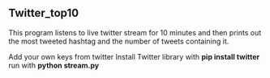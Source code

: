 ## Twitter_top10

This program listens to live twitter stream for 10 minutes and then prints out the most tweeted hashtag and the number of tweets containing it.

Add your own keys from twitter
Install Twitter library with **pip install twitter**
run with **python stream.py**
